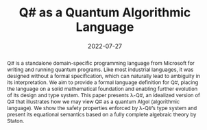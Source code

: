 ---
title: "Q# as a Quantum Algorithmic Language"
collection: publications
permalink: /publications/lambda-qsharp-qpl22
excerpt: 
date: 2022-07-27
venue: 'Proceedings of the 19th International Conference on Quantum Physics and Logic (QPL)'
paperurl: 'https://www.qplconference.org/proceedings2022/QPL_2022_paper_61.pdf'
citation: 'Kartik Singhal, <b>Kesha Hietala</b>, Sarah Marshall, Robert Rand. &quot;Q# as a Quantum Algorithmic Language.&quot; <i>Proceedings of the 19th International Conference on Quantum Physics and Logic (QPL)</i>. 2022.'
abstract: "Q# is a standalone domain-specific programming language from Microsoft for writing and running quantum programs. Like most industrial languages, it was designed without a formal specification, which can naturally lead to ambiguity in its interpretation. We aim to provide a formal language definition for Q#, placing the language on a solid mathematical foundation and enabling further evolution of its design and type system. This paper presents λ-Q#, an idealized version of Q# that illustrates how we may view Q# as a quantum Algol (algorithmic language). We show the safety properties enforced by λ-Q#’s type system and present its equational semantics based on a fully complete algebraic theory by Staton."
---